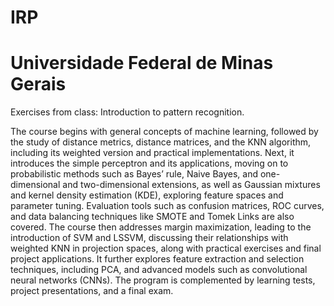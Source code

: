 # IRP
# Universidade Federal de Minas Gerais
Exercises from class: Introduction to pattern recognition. 


The course begins with general concepts of machine learning, followed by the study of distance metrics, distance matrices, and the KNN algorithm, including its weighted version and practical implementations. Next, it introduces the simple perceptron and its applications, moving on to probabilistic methods such as Bayes’ rule, Naive Bayes, and one-dimensional and two-dimensional extensions, as well as Gaussian mixtures and kernel density estimation (KDE), exploring feature spaces and parameter tuning. Evaluation tools such as confusion matrices, ROC curves, and data balancing techniques like SMOTE and Tomek Links are also covered. The course then addresses margin maximization, leading to the introduction of SVM and LSSVM, discussing their relationships with weighted KNN in projection spaces, along with practical exercises and final project applications. It further explores feature extraction and selection techniques, including PCA, and advanced models such as convolutional neural networks (CNNs). The program is complemented by learning tests, project presentations, and a final exam.
